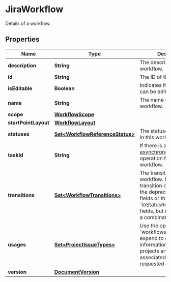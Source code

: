 

# JiraWorkflow

Details of a workflow.

## Properties

| Name | Type | Description | Notes |
|------------ | ------------- | ------------- | -------------|
|**description** | **String** | The description of the workflow. |  [optional] |
|**id** | **String** | The ID of the workflow. |  [optional] |
|**isEditable** | **Boolean** | Indicates if the workflow can be edited. |  [optional] |
|**name** | **String** | The name of the workflow. |  [optional] |
|**scope** | [**WorkflowScope**](WorkflowScope.md) |  |  [optional] |
|**startPointLayout** | [**WorkflowLayout**](WorkflowLayout.md) |  |  [optional] |
|**statuses** | [**Set&lt;WorkflowReferenceStatus&gt;**](WorkflowReferenceStatus.md) | The statuses referenced in this workflow. |  [optional] |
|**taskId** | **String** | If there is a current [asynchronous task](#async-operations) operation for this workflow. |  [optional] |
|**transitions** | [**Set&lt;WorkflowTransitions&gt;**](WorkflowTransitions.md) | The transitions of the workflow. Note that a transition can have either the deprecated &#x60;to&#x60;/&#x60;from&#x60; fields or the &#x60;toStatusReference&#x60;/&#x60;links&#x60; fields, but never both nor a combination. |  [optional] |
|**usages** | [**Set&lt;ProjectIssueTypes&gt;**](ProjectIssueTypes.md) | Use the optional &#x60;workflows.usages&#x60; expand to get additional information about the projects and issue types associated with the requested workflows. |  [optional] |
|**version** | [**DocumentVersion**](DocumentVersion.md) |  |  [optional] |



